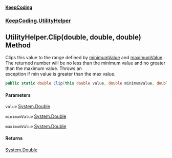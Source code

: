#### [KeepCoding](index.md 'index')
### [KeepCoding](KeepCoding.md 'KeepCoding').[UtilityHelper](UtilityHelper.md 'KeepCoding.UtilityHelper')
## UtilityHelper.Clip(double, double, double) Method
Clips this value to the range defined by [minimumValue](UtilityHelper.Clip.RkyYBw3CHCB57cVsZUc7vw.md#KeepCoding.UtilityHelper.Clip(double.double.double).minimumValue 'KeepCoding.UtilityHelper.Clip(double, double, double).minimumValue') and [maximumValue](UtilityHelper.Clip.RkyYBw3CHCB57cVsZUc7vw.md#KeepCoding.UtilityHelper.Clip(double.double.double).maximumValue 'KeepCoding.UtilityHelper.Clip(double, double, double).maximumValue').  
The returned number will be no less than the minimum value and no greater than the maximum value. Throws an  
exception if min value is greater than the max value.
```csharp
public static double Clip(this double value, double minimumValue, double maximumValue);
```
#### Parameters
<a name='KeepCoding.UtilityHelper.Clip(double.double.double).value'></a>
`value` [System.Double](https://docs.microsoft.com/en-us/dotnet/api/System.Double 'System.Double')  
  
<a name='KeepCoding.UtilityHelper.Clip(double.double.double).minimumValue'></a>
`minimumValue` [System.Double](https://docs.microsoft.com/en-us/dotnet/api/System.Double 'System.Double')  
  
<a name='KeepCoding.UtilityHelper.Clip(double.double.double).maximumValue'></a>
`maximumValue` [System.Double](https://docs.microsoft.com/en-us/dotnet/api/System.Double 'System.Double')  
  
#### Returns
[System.Double](https://docs.microsoft.com/en-us/dotnet/api/System.Double 'System.Double')  
